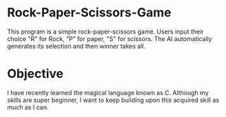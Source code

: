 # Rock-Paper-Scissors-Game
This program is a simple rock-paper-scissors game. Users input their choice "R" for Rock, "P" for paper, "S" for scissors. The AI automatically generates its selection and then winner takes all.

# Objective
I have recently learned the magical language known as C. Although my skills are super beginner, I want to keep building upon this acquired skill as much as I can. 
